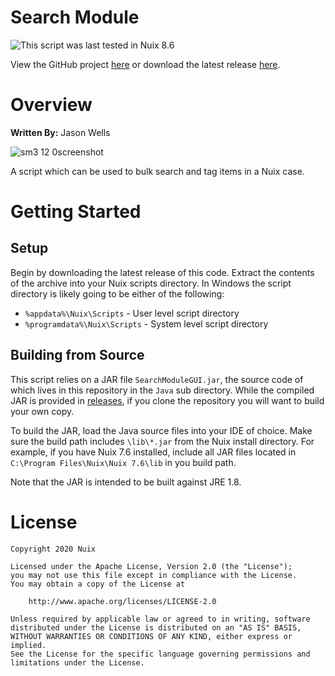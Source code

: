﻿Search Module
=============

![This script was last tested in Nuix 8.6](https://img.shields.io/badge/Script%20Tested%20in%20Nuix-8.6-green.svg)

View the GitHub project [here](https://github.com/Nuix/Search-Module) or download the latest release [here](https://github.com/Nuix/Search-Module/releases).

# Overview

**Written By:** Jason Wells

![sm3 12 0screenshot](https://user-images.githubusercontent.com/11775738/45580661-a9291c80-b848-11e8-8eed-71e77952e681.png)

A script which can be used to bulk search and tag items in a Nuix case.

# Getting Started

## Setup

Begin by downloading the latest release of this code.  Extract the contents of the archive into your Nuix scripts directory.  In Windows the script directory is likely going to be either of the following:

- `%appdata%\Nuix\Scripts` - User level script directory
- `%programdata%\Nuix\Scripts` - System level script directory

## Building from Source

This script relies on a JAR file `SearchModuleGUI.jar`, the source code of which lives in this repository in the `Java` sub directory.  While the compiled JAR is provided in [releases](https://github.com/Nuix/Search-Module/releases), if you clone the repository you will want to build your own copy.

To build the JAR, load the Java source files into your IDE of choice.  Make sure the build path includes `\lib\*.jar` from the Nuix install directory.  For example, if you have Nuix 7.6 installed, include all JAR files located in `C:\Program Files\Nuix\Nuix 7.6\lib` in you build path.

Note that the JAR is intended to be built against JRE 1.8.

# License

```
Copyright 2020 Nuix

Licensed under the Apache License, Version 2.0 (the "License");
you may not use this file except in compliance with the License.
You may obtain a copy of the License at

    http://www.apache.org/licenses/LICENSE-2.0

Unless required by applicable law or agreed to in writing, software
distributed under the License is distributed on an "AS IS" BASIS,
WITHOUT WARRANTIES OR CONDITIONS OF ANY KIND, either express or implied.
See the License for the specific language governing permissions and
limitations under the License.
```
